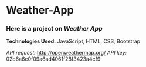 # Weather-App

### Here is a project on _Weather App_
**Technologies Used:** JavaScript, HTML, CSS, Bootstrap

_API request:_ http://openweathermap.org/
_API key:_ 02b6a6c0f09a6ad4061f28f3423a4cf9

